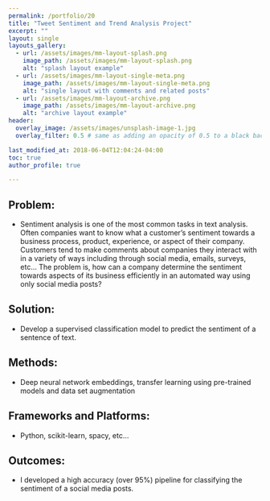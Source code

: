 ```yaml
---
permalink: /portfolio/20
title: "Tweet Sentiment and Trend Analysis Project"
excerpt: ""
layout: single
layouts_gallery:
  - url: /assets/images/mm-layout-splash.png
    image_path: /assets/images/mm-layout-splash.png
    alt: "splash layout example"
  - url: /assets/images/mm-layout-single-meta.png
    image_path: /assets/images/mm-layout-single-meta.png
    alt: "single layout with comments and related posts"
  - url: /assets/images/mm-layout-archive.png
    image_path: /assets/images/mm-layout-archive.png
    alt: "archive layout example"
header:
  overlay_image: /assets/images/unsplash-image-1.jpg
  overlay_filter: 0.5 # same as adding an opacity of 0.5 to a black background

last_modified_at: 2018-06-04T12:04:24-04:00
toc: true
author_profile: true

---
```


## Problem: 
* Sentiment analysis is one of the most common tasks in text analysis. Often companies want to know what a customer’s sentiment towards a business process, product, experience, or aspect of their company. Customers tend to make comments about companies they interact with in a variety of ways including through social media, emails, surveys, etc… The problem is, how can a company determine the sentiment towards aspects of its business efficiently in an automated way using only social media posts?

## Solution: 
* Develop a supervised classification model to predict the sentiment of a sentence of text.

## Methods:
* Deep neural network embeddings, transfer learning using pre-trained models and data set augmentation

## Frameworks and Platforms:
* Python, scikit-learn, spacy, etc…

## Outcomes:
* I developed a high accuracy (over 95%) pipeline for classifying the sentiment of a social media posts.






























